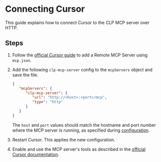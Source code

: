 # Connecting Cursor

This guide explains how to connect Cursor to the CLP MCP server over HTTP.

## Steps

1. Follow the [official Cursor guide](https://cursor.com/docs/context/mcp) to add a Remote MCP Server using `mcp.json`.
2. Add the following `clp-mcp-server` config to the `mcpServers` object and save the file.

    ```json
    {
       "mcpServers": {
          "clp-mcp-server": {
             "url": "http://<host>:<port>/mcp",
             "type": "http"
          }
       }
    }
    ```

    The `host` and `port` values should match the hostname and port number where the MCP server is running, as specified during [configuration](../guides-mcp-server/index.md#starting-mcp-server).

3. Restart Cursor. This applies the new configuration.
4. Enable and use the MCP server's tools as described in the [official Cursor documentation](https://cursor.com/docs/context/mcp#using-mcp-in-chat).
